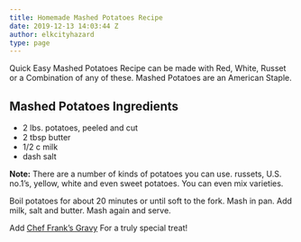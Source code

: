 ```yaml
---
title: Homemade Mashed Potatoes Recipe
date: 2019-12-13 14:03:44 Z
author: elkcityhazard
type: page
---
```


Quick Easy Mashed Potatoes Recipe can be made with Red, White, Russet or a Combination of any of these. Mashed Potatoes are an American Staple.

## Mashed Potatoes Ingredients

  * 2 lbs. potatoes, peeled and cut
  * 2 tbsp butter
  * 1/2 c milk
  * dash salt

**Note:** There are a number of kinds of potatoes you can use. russets, U.S. no.1&#8217;s, yellow, white and even sweet potatoes. You can even mix varieties.

Boil potatoes for about 20 minutes or until soft to the fork. Mash in pan. Add milk, salt and butter. Mash again and serve.

Add <a href="/wordpress/institutional-recipes-for-200/easy-side-dishes/easy-gravy-recipe/" rel="noopener noreferrer" target="_blank">Chef Frank&#8217;s Gravy</a> For a truly special treat!